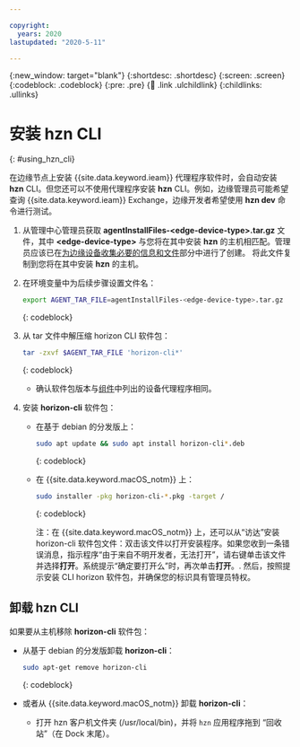 ```yaml
---

copyright:
  years: 2020
lastupdated: "2020-5-11"

---
```


{:new_window: target="blank"}
{:shortdesc: .shortdesc}
{:screen: .screen}
{:codeblock: .codeblock}
{:pre: .pre}
{:child: .link .ulchildlink}
{:childlinks: .ullinks}

# 安装 hzn CLI
{: #using_hzn_cli}

在边缘节点上安装 {{site.data.keyword.ieam}} 代理程序软件时，会自动安装 **hzn** CLI。但您还可以不使用代理程序安装 **hzn** CLI。例如，边缘管理员可能希望查询 {{site.data.keyword.ieam}} Exchange，边缘开发者希望使用 **hzn dev** 命令进行测试。

1. 从管理中心管理员获取 **agentInstallFiles-&lt;edge-device-type&gt;.tar.gz** 文件，其中 **&lt;edge-device-type&gt;** 与您将在其中安装 **hzn** 的主机相匹配。管理员应该已在[为边缘设备收集必要的信息和文件](../../hub/gather_files.md#prereq_horizon)部分中进行了创建。 将此文件复制到您将在其中安装 **hzn** 的主机。

2. 在环境变量中为后续步骤设置文件名：

   ```bash
   export AGENT_TAR_FILE=agentInstallFiles-<edge-device-type>.tar.gz
   ```
   {: codeblock}

3. 从 tar 文件中解压缩 horizon CLI 软件包：

   ```bash
   tar -zxvf $AGENT_TAR_FILE 'horizon-cli*'
   ```
   {: codeblock}

   * 确认软件包版本与[组件](../getting_started/components.md)中列出的设备代理程序相同。

4. 安装 **horizon-cli** 软件包：

   * 在基于 debian 的分发版上：

     ```bash
     sudo apt update && sudo apt install horizon-cli*.deb
     ```
     {: codeblock}

   * 在 {{site.data.keyword.macOS_notm}} 上：

     ```bash
     sudo installer -pkg horizon-cli-*.pkg -target /
     ```
     {: codeblock}

     注：在 {{site.data.keyword.macOS_notm}} 上，还可以从“访达”安装 horizon-cli 软件包文件：双击该文件以打开安装程序。如果您收到一条错误消息，指示程序“由于来自不明开发者，无法打开”，请右键单击该文件并选择**打开**。系统提示“确定要打开么”时，再次单击**打开**。. 然后，按照提示安装 CLI horizon 软件包，并确保您的标识具有管理员特权。

## 卸载 hzn CLI

如果要从主机移除 **horizon-cli** 软件包：

* 从基于 debian 的分发版卸载 **horizon-cli**：

  ```bash
  sudo apt-get remove horizon-cli
  ```
  {: codeblock}

* 或者从 {{site.data.keyword.macOS_notm}} 卸载 **horizon-cli**：

  * 打开 hzn 客户机文件夹 (/usr/local/bin)，并将 `hzn` 应用程序拖到 “回收站”（在 Dock 末尾）。
